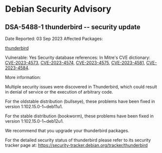 
Debian Security Advisory
========================


DSA-5488-1 thunderbird -- security update
-----------------------------------------



Date Reported:
03 Sep 2023
Affected Packages:

[thunderbird](https://packages.debian.org/src:thunderbird)

Vulnerable:
Yes
Security database references:
In Mitre's CVE dictionary: [CVE-2023-4573](https://security-tracker.debian.org/tracker/CVE-2023-4573), [CVE-2023-4574](https://security-tracker.debian.org/tracker/CVE-2023-4574), [CVE-2023-4575](https://security-tracker.debian.org/tracker/CVE-2023-4575), [CVE-2023-4581](https://security-tracker.debian.org/tracker/CVE-2023-4581), [CVE-2023-4584](https://security-tracker.debian.org/tracker/CVE-2023-4584).  

More information:

Multiple security issues were discovered in Thunderbird, which could
result in denial of service or the execution of arbitrary code.


For the oldstable distribution (bullseye), these problems have been fixed
in version 1:102.15.0-1~deb11u1.


For the stable distribution (bookworm), these problems have been fixed in
version 1:102.15.0-1~deb12u1.


We recommend that you upgrade your thunderbird packages.


For the detailed security status of thunderbird please refer to
its security tracker page at:
<https://security-tracker.debian.org/tracker/thunderbird>





